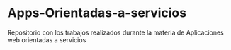 # Apps-Orientadas-a-servicios
Repositorio con los trabajos realizados durante la materia de Aplicaciones web orientadas a servicios
